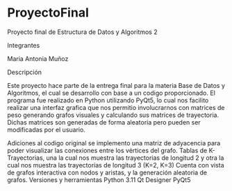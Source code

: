 # ProyectoFinal
Proyecto final de Estructura de Datos y Algoritmos 2

Integrantes

Maria Antonia Muñoz

Descripción

Este proyecto hace parte de la entrega final para la materia Base de Datos y Algoritmos, el cual se desarrollo con base a un codigo proporcionado.
El programa fue realizado en Python utilizando PyQt5, lo cual nos facilito realizar una interfaz grafica que nos permitio involucrarnos con matrices de peso generando grafos visuales y calculando sus matrices de trayectoria. Dichas matrices son generadas de forma aleatoria pero pueden ser modificadas por el usuario.

Adiciones al codigo original
se implemento una matriz de adyacencia para poder visualizar las conexiones entre los vértices del grafo.
Tablas de K-Trayectorias, una la cual nos muestra las trayectorias de longitud 2 y otra la cual nos muestra las trayectorias de longitud 3 (K=2, K=3)
Cuenta con vista de grafos interactiva con nodos y aristas, y la generación aleatoria de grafos.
Versiones y herramientas
Python 3.11
Qt Designer
PyQt5
